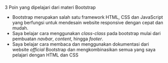 3 Poin yang dipelajari dari materi Bootstrap
* Bootstrap merupakan salah satu framework HTML, CSS dan JavaScript yang berfungsi untuk mendesain website responsive dengan cepat dan mudah.
* Saya belajar cara menggunakan _class-class_ pada bootstrap mulai dari pembuatan _navbar_, _content_, hingga _footer_.
* Saya belajar cara membaca dan menggunakan dokumentasi dari website _official_ Bootstrap dan mengkombinasikan semua yang saya pelajari dengan HTML dan CSS